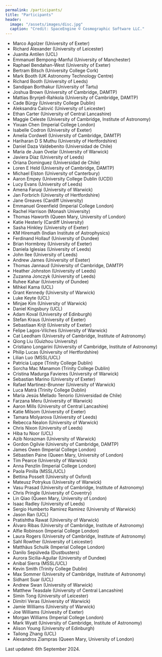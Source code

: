 ```yaml
---
permalink: /participants/
title: "Participants"
header:
  image: "/assets/images/disc.jpg"
  caption: "Credit: SpaceEngine © Cosmographic Software LLC."
---
```


- Marco Agolzer (University of Exeter)
- Richard Alexander (University of Leicester)
- Juanita Antilen (UCL)
- Emmanuel Bempong-Manful (University of Manchester)
- Raphael Bendahan-West (University of Exeter)
- Bertram Bitsch (University College Cork)
- Mark Booth (UK Astronomy Technology Centre)
- Richard Booth (University of Leeds)
- Sandipan Borthakur (University of Tartu)
- Joshua Brown (University of Cambridge, DAMTP)
- Mattias Brynjell-Rahkola (University of Cambridge, DAMTP)
- Cade Bürgy (University College Dublin)
- Aleksandra Ćalović (University of Leicester)
- Ethan Carter (University of Central Lancashire)
- Maggie Celeste (University of Cambridge, Institute of Astronomy)
- Yixuan Chen (Imperial College London)
- Isabelle Codron (University of Exeter)
- Amelia Cordwell (University of Cambridge, DAMTP)
- Hariharan D S Muthu (University of Hertfordshire)
- Daniel Daza Valdebenito (Universidad de Chile)
- Maria de Juan Ovelar (University of Warwick)
- Javiera Díaz (University of Leeds)
- Oriana Dominguez (Universidad de Chile)
- Loren E Held (University of Cambridge, DAMTP)
- Michael Elston (University of Canterbury)
- Aaron Empey (University College Dublin (UCD))
- Lucy Evans (University of Leeds)
- Amena Faruqi (University of Warwick)
- Jan Forbrich (University of Hertfordshire)
- Jane Greaves (Cardiff University)
- Emmanuel Greenfield (Imperial College London)
- Rachel Harrison (Monash University)
- Thomas Haworth (Queen Mary, University of London)
- Katie Hesterly (Cardiff University)
- Sasha Hinkley (University of Exeter)
- KM Hiremath (Indian Institute of Astrophysics)
- Ferdinand Hollauf (University of Dundee)
- Brian Hormbrey (University of Exeter)
- Daniela Iglesias (University of Leeds)
- John Ilee (University of Leeds)
- Andrew James (University of Exeter)
- Thomas Jannaud (University of Cambridge, DAMTP)
- Heather Johnston (University of Leeds)
- Zuzanna Jonczyk (University of Leeds)
- Ruhee Kahar (University of Dundee)
- Mihkel Kama (UCL)
- Grant Kennedy (University of Warwick)
- Luke Keyte (UCL)
- Minjae Kim (University of Warwick)
- Daniel Kingsbury (UCL)
- Adam Koval (University of Edinburgh)
- Stefan Kraus (University of Exeter)
- Sebastiaan Krijt (University of Exeter)
- Felipe Lagos-Vilches (University of Warwick)
- Cat Leedham (University of Cambridge, Institute of Astronomy)
- Qiong Liu (Guizhou University)
- Cristiano Longarini (University of Cambridge, Institute of Astronomy)
- Philip Lucas (University of Hertfordshire)
- Lilian Luo (MSSL/UCL)
- Patricia Luppe (Trinity College Dublin)
- Sorcha Mac Manamon (Trinity College Dublin)
- Cristina Madurga Favieres (University of Warwick)
- Sebastian Marino (University of Exeter)
- Rafael Martinez-Brunner (University of Warwick)
- Luca Matrà (Trinity College Dublin)
- María Jesús Mellado Tenorio (Universidad de Chile)
- Farzana Meru (University of Warwick)
- Aaron Mills (University of Central Lancashire)
- Katie Milsom (University of Exeter)
- Tamara Molyarova (University of Leeds)
- Rebecca Nealon (University of Warwick)
- Chris Nixon (University of Leeds)
- Hiba tu Noor (UCL)
- Azib Norazman (University of Warwick)
- Gordon Ogilvie (University of Cambridge, DAMTP)
- James Owen (Imperial College London)
- Sébastien Paine (Queen Mary, University of London)
- Tim Pearce (University of Warwick)
- Anna Penzlin (Imperial College London)
- Paola Pinilla (MSSL/UCL)
- Bettina Posselt (University of Oxford)
- Mateusz Potrykus (University of Warwick)
- Vasu Prasad (University of Cambridge, Institute of Astronomy)
- Chris Pringle (University of Coventry)
- Lin Qiao (Queen Mary, University of London)
- Isaac Radley (University of Leeds)
- Sergio Humberto Ramirez Ramirez (University of Warwick)
- Jason Ran (UCL)
- Pratishtha Rawat (University of Warwick)
- Álvaro Ribas (University of Cambridge, Institute of Astronomy)
- Alfie Robinson (Imperial College London)
- Laura Rogers (University of Cambridge, Institute of Astronomy)
- Sahl Rowther (University of Leicester)
- Matthäus Schulik (Imperial College London)
- Danilo Sepúlveda (Dustbusters)
- Aurora Sicilia-Aguilar (University of Dundee)
- Anibal Sierra (MSSL/UCL)
- Kevin Smith (Trinity College Dublin)
- Max Sommer (University of Cambridge, Institute of Astronomy)
- Sidhant Suar (UCL)
- Andrew Swan (University of Warwick)
- Matthew Teasdale (University of Central Lancashire)
- Simin Tong (University of Leicester)
- Dimitri Veras (University of Warwick)
- Jamie Williams (University of Warwick)
- Joe Williams (Univesity of Exeter)
- Morgan Williams (Imperial College London)
- Mark Wyatt (University of Cambridge, Institute of Astronomy)
- Alison Young (University of Edinburgh)
- Tailong Zhang (UCL)
- Alexandros Ziampras (Queen Mary, University of London)

Last updated: 6th September 2024.

